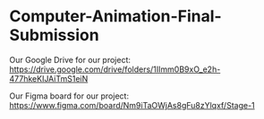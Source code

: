 # Computer-Animation-Final-Submission

Our Google Drive for our project:
https://drive.google.com/drive/folders/1IImm0B9xO_e2h-477hkeKIJAiTmS1eiN

Our Figma board for our project:
https://www.figma.com/board/Nm9iTaOWjAs8gFu8zYlqxf/Stage-1
